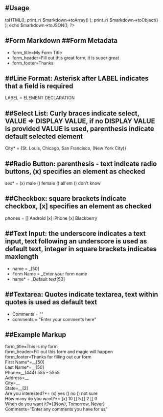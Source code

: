 #Usage
---
<?php  
$data =<<< DATA  
form_title=This is my form  
form_header=Fill out this form and magic will happen  
form_footer=Thanks for filling out our form  
First Name\*=\__\__[50]  
Last Name\*=\__\__[50]  
Phone=\__\__(444) 555 - 5555  
DATA;  
  
$markdown = new forms_markdown($data);  
echo $markdown->toHTML();  
print_r( $markdown->toArray() );  
print_r( $markdown->toObject() );  
echo $markdown->toJSON();  
  
?>  

#Form Markdown
##Form Metadata
---
* form_title=My Form Title
* form_header=Fill out this great form, it is super great
* form_footer=Thanks

##Line Format: Asterisk after LABEL indicates that a field is required
---
LABEL = ELEMENT DECLARATION

##Select List: Curly braces indicate select, VALUE => DISPLAY VALUE, if no DISPLAY VALUE is provided VALUE is used, parenthesis indicate default selected element
---
City* = {St. Louis, Chicago, San Francisco, (New York City)}

##Radio Button: parenthesis - text indicate radio buttons, (x) specifies an element as checked
---
sex* = (x) male () female () all'em () don't know

##Checkbox: square brackets indicate checkbox, [x] specifies an element as checked
---
phones = [] Android [x] iPhone [x] Blackberry

##Text Input: the underscore indicates a text input, text following an underscore is used as default text, integer in square brackets indicates maxlength
---
* name = _[50]
* Form Name = _Enter your form name
* name* = _Default text[50]

##Textarea: Quotes indicate textarea, text within quotes is used as default text
---
* Comments = ""
* comments = "Enter your comments here"

##Example Markup
---
form_title=This is my form  
form_header=Fill out this form and magic will happen  
form_footer=Thanks for filling out our form  
First Name\*=\__\__[50]  
Last Name\*=\__\__[50]  
Phone=\__\__(444) 555 - 5555  
Address=\__  
City=\__  
State=\__[2]  
Are you interested?\*= (x) yes () no () not sure  
How many do you want?\*= [x] 10 [] 5 [] 2 [] 0  
When do you want it?={(Now), Tomorrow, Never}  
Comments=”Enter any comments you have for us”